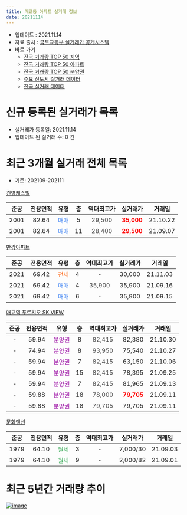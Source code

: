 ```yaml
---
title: 매교동 아파트 실거래 정보
date: 20211114
---
```


* 업데이트 : 2021.11.14
* 자료 출처 : [국토교통부 실거래가 공개시스템](http://rt.molit.go.kr)
* 바로 가기
    * [전국 거래량 TOP 50 지역](https://apt-info.github.io/apt-trade-info/tr)
    * [전국 거래량 TOP 50 아파트](https://apt-info.github.io/apt-trade-info/ta)
    * [전국 거래량 TOP 50 분양권](https://apt-info.github.io/apt-trade-info/tb)
    * [주요 신도시 실거래 데이터](https://apt-info.github.io/apt-trade-info/newtown)
    * [전국 실거래 데이터](https://apt-info.github.io/apt-trade-info/all)



<script async src="https://pagead2.googlesyndication.com/pagead/js/adsbygoogle.js"></script>
<!-- 기본광고 -->
<ins class="adsbygoogle"
     style="display:block"
     data-ad-client="ca-pub-1142216861245946"
     data-ad-slot="4805727019"
     data-ad-format="auto"
     data-full-width-responsive="true"></ins>
<script>
     (adsbygoogle = window.adsbygoogle || []).push({});
</script>


# 신규 등록된 실거래가 목록

* 실거래가 등록일: 2021.11.14
* 업데이트 된 실거래 수: 0 건




<script async src="https://pagead2.googlesyndication.com/pagead/js/adsbygoogle.js"></script>
<!-- 기본광고 -->
<ins class="adsbygoogle"
     style="display:block"
     data-ad-client="ca-pub-1142216861245946"
     data-ad-slot="4805727019"
     data-ad-format="auto"
     data-full-width-responsive="true"></ins>
<script>
     (adsbygoogle = window.adsbygoogle || []).push({});
</script>


# 최근 3개월 실거래 전체 목록
* 기준: 202109-202111


[건영캐스빌](https://search.naver.com/search.naver?query=%EA%B1%B4%EC%98%81%EC%BA%90%EC%8A%A4%EB%B9%8C)

|준공|전용면적|유형|층|역대최고가|실거래가|거래일|
|:---:|:---:|:---:|:---:|:---:|:---:|:---:|
|2001|82.64|<span style="color:#4285F3">매매</span>|5|<span style="color:#444444">29,500</span>|<b><span style="color:#FF0000">35,000</span></b>|21.10.22|
|2001|82.64|<span style="color:#4285F3">매매</span>|11|<span style="color:#444444">28,400</span>|<b><span style="color:#FF0000">29,500</span></b>|21.09.07|

[만강아파트](https://search.naver.com/search.naver?query=%EB%A7%8C%EA%B0%95%EC%95%84%ED%8C%8C%ED%8A%B8)

|준공|전용면적|유형|층|역대최고가|실거래가|거래일|
|:---:|:---:|:---:|:---:|:---:|:---:|:---:|
|2021|69.42|<span style="color:#FF5A00">전세</span>|4|<span style="color:#444444">-</span>|30,000|21.11.03|
|2021|69.42|<span style="color:#4285F3">매매</span>|4|<span style="color:#444444">35,900</span>|35,900|21.09.16|
|2021|69.42|<span style="color:#4285F3">매매</span>|6|<span style="color:#444444">-</span>|35,900|21.09.15|

[매교역 푸르지오 SK VIEW](https://search.naver.com/search.naver?query=%EB%A7%A4%EA%B5%90%EC%97%AD+%ED%91%B8%EB%A5%B4%EC%A7%80%EC%98%A4+SK+VIEW)

|준공|전용면적|유형|층|역대최고가|실거래가|거래일|
|:---:|:---:|:---:|:---:|:---:|:---:|:---:|
|-|59.94|<span style="color:#9C11A5">분양권</span>|8|<span style="color:#444444">82,415</span>|82,380|21.10.30|
|-|74.94|<span style="color:#9C11A5">분양권</span>|8|<span style="color:#444444">93,950</span>|75,540|21.10.27|
|-|59.94|<span style="color:#9C11A5">분양권</span>|7|<span style="color:#444444">82,415</span>|63,150|21.10.06|
|-|59.94|<span style="color:#9C11A5">분양권</span>|15|<span style="color:#444444">82,415</span>|78,395|21.09.25|
|-|59.94|<span style="color:#9C11A5">분양권</span>|7|<span style="color:#444444">82,415</span>|81,965|21.09.13|
|-|59.88|<span style="color:#9C11A5">분양권</span>|18|<span style="color:#444444">78,000</span>|<b><span style="color:#FF0000">79,705</span></b>|21.09.11|
|-|59.88|<span style="color:#9C11A5">분양권</span>|18|<span style="color:#444444">79,705</span>|79,705|21.09.11|

[문화맨션](https://search.naver.com/search.naver?query=%EB%AC%B8%ED%99%94%EB%A7%A8%EC%85%98)

|준공|전용면적|유형|층|역대최고가|실거래가|거래일|
|:---:|:---:|:---:|:---:|:---:|:---:|:---:|
|1979|64.10|<span style="color:#34A853">월세</span>|3|<span style="color:#444444">-</span>|7,000/30|21.09.03|
|1979|64.10|<span style="color:#34A853">월세</span>|9|<span style="color:#444444">-</span>|2,000/82|21.09.01|



<script async src="https://pagead2.googlesyndication.com/pagead/js/adsbygoogle.js"></script>
<!-- 기본광고 -->
<ins class="adsbygoogle"
     style="display:block"
     data-ad-client="ca-pub-1142216861245946"
     data-ad-slot="4805727019"
     data-ad-format="auto"
     data-full-width-responsive="true"></ins>
<script>
     (adsbygoogle = window.adsbygoogle || []).push({});
</script>


# 최근 5년간 거래량 추이


<div style="width:100%;">
    <canvas id="deal_progress" height="200"></canvas>
</div>

<script>
new Chart(document.getElementById("deal_progress"), {
    type: 'line',
    data: {
        labels: ['16.01','16.02','16.03','16.04','16.05','16.06','16.07','16.08','16.09','16.10','16.11','16.12','17.01','17.02','17.03','17.04','17.05','17.06','17.07','17.08','17.09','17.10','17.11','17.12','18.01','18.02','18.03','18.04','18.05','18.06','18.07','18.08','18.09','18.10','18.11','18.12','19.01','19.02','19.03','19.04','19.05','19.06','19.07','19.08','19.09','19.10','19.11','19.12','20.01','20.02','20.03','20.04','20.05','20.06','20.07','20.08','20.09','20.10','20.11','20.12','21.01','21.02','21.03','21.04','21.05','21.06','21.07','21.08','21.09','21.10','21.11'],
        datasets: [{
            label: '매매/분양권',
            data: [0,2,3,2,4,2,4,4,4,1,3,0,3,1,2,7,3,4,7,2,7,1,4,5,2,3,4,4,5,3,1,2,2,5,2,3,3,2,0,0,0,0,0,1,2,4,2,2,2,16,5,6,6,15,6,82,75,62,70,74,41,19,19,11,24,9,2,4,7,4,0],
            borderColor: "rgba(66, 133, 243, 1)",
            backgroundColor: "rgba(66, 133, 243, 0.05)",
            borderWidth: 1,
            pointRadius: 0,
            fill: false,
            lineTension: 0
        },{
            label: '전/월세',
            data: [3,2,3,4,2,0,3,1,4,3,1,2,4,3,1,4,2,1,0,0,2,0,4,0,0,1,3,1,3,1,3,1,2,5,2,4,1,0,3,1,3,2,2,1,1,2,1,0,1,2,1,1,2,0,3,0,1,3,0,1,2,2,4,3,1,0,2,0,2,0,1],
            borderColor: "rgba(255, 90, 0, 1)",
            backgroundColor: "rgba(255, 90, 0, 0.05)",
            borderWidth: 1,
            pointRadius: 0,
            fill: false,
            lineTension: 0
        },{
            label: '합계',
            data: [3,4,6,6,6,2,7,5,8,4,4,2,7,4,3,11,5,5,7,2,9,1,8,5,2,4,7,5,8,4,4,3,4,10,4,7,4,2,3,1,3,2,2,2,3,6,3,2,3,18,6,7,8,15,9,82,76,65,70,75,43,21,23,14,25,9,4,4,9,4,1],
            borderColor: "rgba(0, 0, 0, 1)",
            backgroundColor: "rgba(0, 0, 0, 0.03)",
            borderWidth: 0.1,
            pointRadius: 0,
            fill: true,
            lineTension: 0
        }
        ]
    },
    options: {
        responsive: true,
        title: {
            display: false
        },
        tooltips: {
            mode: 'index',
            intersect: false
        },
        hover: {
            mode: 'nearest',
            intersect: true
        },
        scales: {
            xAxes: [{
                display: true,
                scaleLabel: {
                    display: true,
                    labelString: '년/월'
                }
            }],
            yAxes: [{
                display: true,
                ticks: {
                    suggestedMin: 0,
                },
                scaleLabel: {
                    display: true,
                    labelString: '실거래 수'
                }
            }]
        }
    }
});

</script>


[![image](https://apt-info.github.io/images/2020-01-03-apt-trade-info/1024x500.png)](https://play.google.com/store/apps/details?id=com.aptinfo.apttradeinfo)

